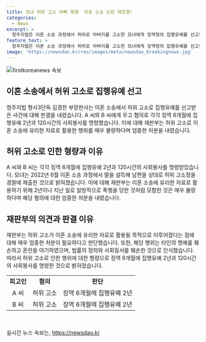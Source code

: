 ```yaml
---
title: 모녀 허위 고소 아빠 폭행  이혼 소송 논란 재조명!
categories:
  - News
excerpt: >
  청주지법은 이혼 소송 과정에서 허위로 아버지를 고소한 모녀에게 징역형의 집행유예를 선고했다. 이들은 아버지를 상대로 폭행을 주장했지만, 법정에서는 녹음파일로 반전이 일어났다. 이에 혐의를 인정받고 각각 징역 6개월에 집행유예 2년을 선고받았으며, 사회봉사 120시간을 할 것으로 명령받았다. 재판부는 이를 이혼 소송에 유리한 자료로 활용하기 위해 2년이나 지난 일로 일방적으로 폭행을 당한 것처럼 모함한 것은 매우 불량한 행위로 판단했다.
feature_text: >
  청주지법은 이혼 소송 과정에서 허위로 아버지를 고소한 모녀에게 징역형의 집행유예를 선고했다. 이들은 아버지를 상대로 폭행을 주장했지만, 법정에서는 녹음파일로 반전이 일어났다. 이에 혐의를 인정받고 각각 징역 6개월에 집행유예 2년을 선고받았으며, 사회봉사 120시간을 할 것으로 명령받았다. 재판부는 이를 이혼 소송에 유리한 자료로 활용하기 위해 2년이나 지난 일로 일방적으로 폭행을 당한 것처럼 모함한 것은 매우 불량한 행위로 판단했다.
image: 'https://newsdao.kr/res/images/meta/newsdao_breakingnews.jpg'
---
```


<p><img src="https://newsdao.kr/res/images/meta/newsdao_breakingnews.jpg" alt="firstkoreanews 속보" /></p>

<h2 data-ke-size="size26">이혼 소송에서 허위 고소로 집행유예 선고</h2>

<p data-ke-size="size16">청주지법 형사3단독 김경찬 부장판사는 이혼 소송에서 허위 고소로 집행유예를 선고받은 사건에 대해 판결을 내렸습니다. A 씨와 B 씨에게 무고 혐의로 각각 징역 6개월에 집행유예 2년과 120시간의 사회봉사를 명령했습니다. 이에 대해 재판부는 허위 고소로 이혼 소송에 유리한 자료로 활용한 행위를 매우 불량하다며 엄중한 처분을 내렸습니다.</p>

<h2 data-ke-size="size26">허위 고소로 인한 형량과 이유</h2>

<p data-ke-size="size16">A 씨와 B 씨는 각각 징역 6개월에 집행유예 2년과 120시간의 사회봉사를 명령받았습니다. 모녀는 2022년 6월 이혼 소송 과정에서 딸을 설득해 남편을 상대로 허위 고소장을 경찰에 제출한 것으로 밝혀졌습니다. 이에 대해 재판부는 이혼 소송에 유리한 자료로 활용하기 위해 2년이나 지난 일로 일방적으로 폭행을 당한 것처럼 모함한 것은 매우 불량하다며 해당 혐의에 대한 엄중한 처분을 내렸습니다.</p>

<h2 data-ke-size="size26">재판부의 의견과 판결 이유</h2>

<p data-ke-size="size16">재판부는 허위 고소가 이혼 소송에 유리한 자료로 활용될 목적으로 이루어졌다는 점에 대해 매우 엄중한 처분이 필요하다고 판단했습니다. 또한, 해당 행위는 타인의 명예를 훼손하고 혼란을 야기하였으며, 법률의 정의와 사회질서를 훼손한 것으로 인식했습니다. 따라서 허위 고소로 인한 행위에 대한 형량으로 징역 6개월에 집행유예 2년과 120시간의 사회봉사를 명령한 것으로 밝혀졌습니다.</p>

<table>
    <tr>
        <td style="text-align: center; height: 17px;"><b>피고인</b></td>
        <td style="text-align: center; height: 17px;"><b>혐의</b></td>
        <td style="text-align: center; height: 17px;"><b>판단</b></td>
    </tr>
    <tr>
        <td style="text-align: center; height: 17px;">A 씨</td>
        <td style="text-align: center; height: 17px;">허위 고소</td>
        <td style="text-align: center; height: 17px;">징역 6개월에 집행유예 2년</td>
    </tr>
    <tr>
        <td style="text-align: center; height: 17px;">B 씨</td>
        <td style="text-align: center; height: 17px;">허위 고소</td>
        <td style="text-align: center; height: 17px;">징역 6개월에 집행유예 2년</td>
    </tr>
</table>

<p data-ke-size="size16">&nbsp;</p>
실시간 뉴스 속보는, <a href="https://newsdao.kr" rel="dofollow">https://newsdao.kr</a>



